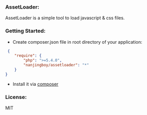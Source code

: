 ### AssetLoader:

AssetLoader is a simple tool to load javascript & css files.

### Getting Started:

* Create composer.json file in root directory of  your application:

```json
 {
    "require": {
        "php": ">=5.4.0",
        "nanjingboy/assetloader": "*"
    }
}
```
* Install it via [composer](https://getcomposer.org/doc/00-intro.md)

### License:
MIT